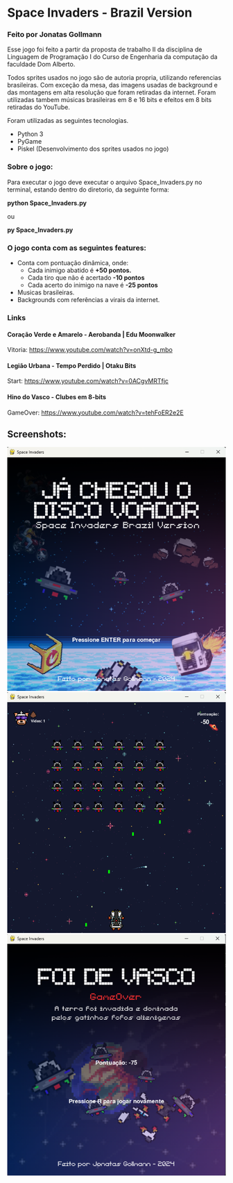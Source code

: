 # Space Invaders - Brazil Version
### Feito por Jonatas Gollmann
Esse jogo foi feito a partir da proposta de trabalho II da disciplina de Linguagem de Programação I do Curso de Engenharia da computação da faculdade Dom Alberto.

Todos sprites usados no jogo são de autoria propria, utilizando referencias brasileiras. Com exceção da mesa, das imagens usadas de background e das montagens em alta resolução que foram retiradas da internet.
Foram utilizadas tambem músicas brasileiras em 8 e 16 bits e efeitos em 8 bits retiradas do YouTube.

Foram utilizadas as seguintes tecnologias.
- Python 3
- PyGame
- Piskel (Desenvolvimento dos sprites usados no jogo)

### Sobre o jogo:
Para executar o jogo deve executar o arquivo Space_Invaders.py no terminal, estando dentro do diretorio, da seguinte forma:

**python Space_Invaders.py**

 ou

 **py Space_Invaders.py**

### O jogo conta com as seguintes features:
- Conta com pontuação dinâmica, onde:
    - Cada inimigo abatido é  **+50 pontos.**
    - Cada tiro que não é acertado **-10 pontos**
    - Cada acerto do inimigo na nave é **-25 pontos**
- Musicas brasileiras.
- Backgrounds com referências a virais da internet.

### Links
#### Coração Verde e Amarelo - Aerobanda | Edu Moonwalker
Vitoria: https://www.youtube.com/watch?v=onXtd-g_mbo
 
#### Legião Urbana - Tempo Perdido | Otaku Bits
Start: https://www.youtube.com/watch?v=0ACgvMRTfjc


#### Hino do Vasco - Clubes em 8-bits
GameOver: https://www.youtube.com/watch?v=tehFoER2e2E

## Screenshots:

![Imagem inicia do jogo](assets/media/startPrint.png)
![Imagem durante a gameplay](assets/media/playingPrint.png)
![Imagem de derrota](assets/media/gameoverPrint.png)